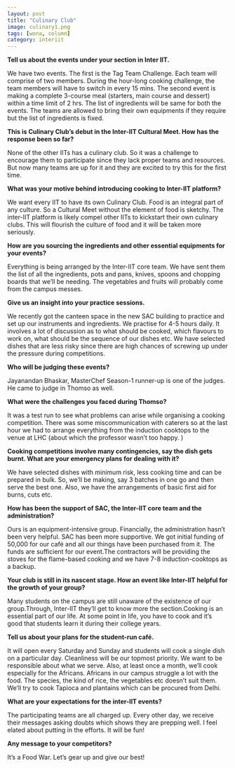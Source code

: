 ```yaml
---
layout: post
title: "Culinary Club"
image: culinary1.png
tags: [wona, column]
category: interiit
---
```


**Tell us about the events under your section in Inter IIT.**

We have two events. The first is the Tag Team Challenge. Each team will comprise of two members. During the hour-long cooking challenge, the team members will have to switch in every 15 mins. The second event is making a complete 3-course meal (starters, main course and dessert) within a time limit of 2 hrs. The list of ingredients will be same for both the events. The teams are allowed to bring their own equipments if they require but the list of ingredients is fixed.


**This is Culinary Club’s debut in the Inter-IIT Cultural Meet. How has the response been so far?**

None of the other IITs has a culinary club. So it was a challenge to encourage them to participate since they lack proper teams and resources. But now many teams are up for it and they are excited to try this for the first time.


**What was your motive behind introducing cooking to Inter-IIT platform?**

We want every IIT to have its own Culinary Club. Food is an integral part of any culture. So a Cultural Meet without the element of food is sketchy. The inter-IIT platform is likely compel other IITs to kickstart their own culinary clubs. This will flourish the culture of food and it will be taken more seriously.


**How are you sourcing the ingredients and other essential equipments for your events?**

Everything is being arranged by the Inter-IIT core team. We have sent them the list of all the ingredients, pots and pans, knives, spoons and chopping boards that we’ll be needing. The vegetables and fruits will probably come from the campus messes.	


**Give us an insight into your practice sessions.**

We recently got the canteen space in the new SAC building to practice and set up our instruments and ingredients. We practise for 4-5 hours daily. It involves a lot of discussion as to what should be cooked, which flavours to work on, what should be the sequence of our dishes etc. We have selected dishes that are less risky since there are high chances of screwing up under the pressure during competitions.


**Who will be judging these events?**

Jayanandan Bhaskar, MasterChef Season-1 runner-up is one of the judges. He came to judge in Thomso as well.


**What were the challenges you faced during Thomso?**

It was a test run to see what problems can arise while organising a cooking competition. There was some miscommunication with caterers so at the last hour we had to arrange everything from the induction cooktops to the venue at LHC (about which the professor wasn’t too happy. )


**Cooking competitions involve many contingencies, say the dish gets burnt. What are your emergency plans for dealing with it?**

We have selected dishes with minimum risk, less cooking time and can be prepared in bulk. So, we’ll be making, say 3 batches in one go and then serve the best one. Also, we have the arrangements of basic first aid for burns, cuts etc.


**How has been the support of SAC, the Inter-IIT core team and the administration?**

Ours is an equipment-intensive group. Financially, the administration hasn’t been very helpful. SAC has been more supportive. We got initial funding of 50,000 for our café and all our things have been purchased from it. The funds are sufficient for our event.The contractors will be providing the stoves for the flame-based cooking and we have 7-8 induction-cooktops as a backup.


**Your club is still in its nascent stage. How an event like Inter-IIT helpful for the growth of your group?**

Many students on the campus are still unaware of the existence of our group.Through, Inter-IIT they’ll get to know more the section.Cooking is an essential part of our life. At some point in life, you have to cook and it’s good that students learn it during their college years.


**Tell us about your plans for the student-run café.**

It will open every Saturday and Sunday and students will cook a single dish on a particular day. Cleanliness will be our topmost priority. We want to be responsible about what we serve. Also, at least once a month, we’ll cook especially for the Africans. Africans in our campus struggle a lot with the food. The species, the kind of rice, the vegetables etc doesn’t suit them. We’ll try to cook Tapioca and plantains which can be procured from Delhi.


**What are your expectations for the inter-IIT events?**

The participating teams are all charged up. Every other day, we receive their messages asking doubts which shows they are prepping well. I feel elated about putting in the efforts. It will be fun!


**Any message to your competitors?**

It’s a Food War. Let’s gear up and give our best!
